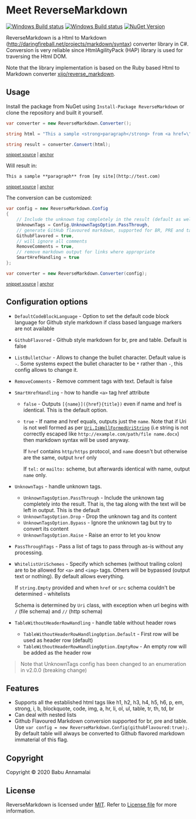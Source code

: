 # Meet ReverseMarkdown

[![Windows Build status](https://ci.appveyor.com/api/projects/status/xse0bia9olr5shxr?svg=true)](https://ci.appveyor.com/project/BabuAnnamalai/reversemarkdown-net) [![Windows Build status](https://api.travis-ci.org/mysticmind/reversemarkdown-net.svg)](https://travis-ci.org/mysticmind/reversemarkdown-net) [![NuGet Version](https://badgen.net/nuget/v/reversemarkdown)](https://www.nuget.org/packages/ReverseMarkdown/)

ReverseMarkdown is a Html to Markdown (http://daringfireball.net/projects/markdown/syntax) converter library in C#. Conversion is very reliable since HtmlAgilityPack (HAP) library is used for traversing the Html DOM.

Note that the library implementation is based on the Ruby based Html to Markdown converter [ xijo/reverse_markdown](https://github.com/xijo/reverse_markdown).

## Usage

Install the package from NuGet using `Install-Package ReverseMarkdown` or clone the repository and built it yourself.

<!-- snippet: Usage -->
<a id='snippet-usage'></a>
```cs
var converter = new ReverseMarkdown.Converter();

string html = "This a sample <strong>paragraph</strong> from <a href=\"http://test.com\">my site</a>";

string result = converter.Convert(html);
```
<sup><a href='/src/ReverseMarkdown.Test/Snippets.cs#L12-L20' title='Snippet source file'>snippet source</a> | <a href='#snippet-usage' title='Start of snippet'>anchor</a></sup>
<!-- endSnippet -->

Will result in:

<!-- snippet: Snippets.Usage.verified.txt -->
<a id='snippet-Snippets.Usage.verified.txt'></a>
```txt
This a sample **paragraph** from [my site](http://test.com)
```
<sup><a href='/src/ReverseMarkdown.Test/Snippets.Usage.verified.txt#L1-L1' title='Snippet source file'>snippet source</a> | <a href='#snippet-Snippets.Usage.verified.txt' title='Start of snippet'>anchor</a></sup>
<!-- endSnippet -->

The conversion can be customized:

<!-- snippet: UsageWithConfig -->
<a id='snippet-usagewithconfig'></a>
```cs
var config = new ReverseMarkdown.Config
{
    // Include the unknown tag completely in the result (default as well)
    UnknownTags = Config.UnknownTagsOption.PassThrough,
    // generate GitHub flavoured markdown, supported for BR, PRE and table tags
    GithubFlavored = true,
    // will ignore all comments
    RemoveComments = true,
    // remove markdown output for links where appropriate
    SmartHrefHandling = true
};

var converter = new ReverseMarkdown.Converter(config);
```
<sup><a href='/src/ReverseMarkdown.Test/Snippets.cs#L28-L44' title='Snippet source file'>snippet source</a> | <a href='#snippet-usagewithconfig' title='Start of snippet'>anchor</a></sup>
<!-- endSnippet -->

## Configuration options

* `DefaultCodeBlockLanguage` - Option to set the default code block language for Github style markdown if class based language markers are not available
* `GithubFlavored` - Github style markdown for br, pre and table. Default is false
* `ListBulletChar` - Allows to change the bullet character. Default value is `-`. Some systems expect the bullet character to be `*` rather than `-`, this config allows to change it.
* `RemoveComments` - Remove comment tags with text. Default is false
* `SmartHrefHandling` - how to handle `<a>` tag href attribute
  * `false` - Outputs `[{name}]({href}{title})` even if name and href is identical. This is the default option.
  * `true` - If name and href equals, outputs just the `name`. Note that if Uri is not well formed as per [`Uri.IsWellFormedUriString`](https://docs.microsoft.com/en-us/dotnet/api/system.uri.iswellformeduristring) (i.e string is not correctly escaped like `http://example.com/path/file name.docx`) then markdown syntax will be used anyway.

    If `href` contains `http/https` protocol, and `name` doesn't but otherwise are the same, output `href` only

    If `tel:` or `mailto:` scheme, but afterwards identical with name, output `name` only.
* `UnknownTags` - handle unknown tags.
  * `UnknownTagsOption.PassThrough` - Include the unknown tag completely into the result. That is, the tag along with the text will be left in output. This is the default
  * `UnknownTagsOption.Drop` - Drop the unknown tag and its content
  * `UnknownTagsOption.Bypass` - Ignore the unknown tag but try to convert its content
  * `UnknownTagsOption.Raise` - Raise an error to let you know
* `PassThroughTags` - Pass a list of tags to pass through as-is without any processing.
* `WhitelistUriSchemes` - Specify which schemes (without trailing colon) are to be allowed for `<a>` and `<img>` tags. Others will be bypassed (output text or nothing). By default allows everything.

  If `string.Empty` provided and when `href` or `src` schema couldn't be determined - whitelists

  Schema is determined by `Uri` class, with exception when url begins with `/` (file schema) and `//` (http schema)
* `TableWithoutHeaderRowHandling` - handle table without header rows
  * `TableWithoutHeaderRowHandlingOption.Default` - First row will be used as header row (default)
  * `TableWithoutHeaderRowHandlingOption.EmptyRow` - An empty row will be added as the header row

> Note that UnknownTags config has been changed to an enumeration in v2.0.0 (breaking change)

## Features

* Supports all the established html tags like h1, h2, h3, h4, h5, h6, p, em, strong, i, b, blockquote, code, img, a, hr, li, ol, ul, table, tr, th, td, br
* Can deal with nested lists
* Github Flavoured Markdown conversion supported for br, pre and table. Use `var config = new ReverseMarkdown.Config(githubFlavoured:true);`. By default table will always be converted to Github flavored markdown immaterial of this flag.

## Copyright

Copyright © 2020 Babu Annamalai

## License

ReverseMarkdown is licensed under [MIT](http://www.opensource.org/licenses/mit-license.php "Read more about the MIT license form"). Refer to [License file](https://github.com/mysticmind/reversemarkdown-net/blob/master/LICENSE) for more information.
